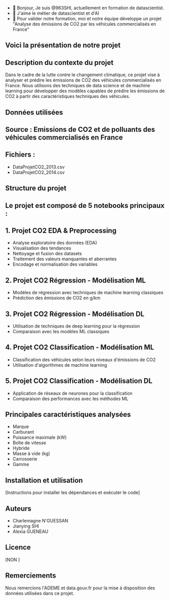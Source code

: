 - 👋 Bonjour, Je suis @963SHI, actuellement en formation de datascientist.
- 👀 J'aime le métier de datascientist et d'AI
- 🌱 Pour valider notre formation, moi et notre équipe développe un projet "Analyse des émissions de CO2 par les véhicules commercialisés en France"

 ## Voici la présentation de notre projet
 ## Description du contexte du projet
Dans le cadre de la lutte contre le changement climatique, ce projet vise à analyser et prédire les émissions de CO2 des véhicules commercialisés en France. Nous utilisons des techniques de data science et de machine learning pour développer des modèles capables de prédire les émissions de CO2 à partir des caractéristiques techniques des véhicules.

## Données utilisées
## Source : Emissions de CO2 et de polluants des véhicules commercialisés en France
## Fichiers :
- DataProjetCO2_2013.csv
- DataProjetCO2_2014.csv

## Structure du projet
## Le projet est composé de 5 notebooks principaux :

## 1. Projet CO2 EDA & Preprocessing
- Analyse exploratoire des données (EDA)
- Visualisation des tendances
- Nettoyage et fusion des datasets
- Traitement des valeurs manquantes et aberrantes
- Encodage et normalisation des variables

## 2. Projet CO2 Régression - Modélisation ML
- Modèles de régression avec techniques de machine learning classiques
- Prédiction des émissions de CO2 en g/km

## 3. Projet CO2 Régression - Modélisation DL
- Utilisation de techniques de deep learning pour la régression
- Comparaison avec les modèles ML classiques

## 4. Projet CO2 Classification - Modélisation ML
- Classification des véhicules selon leurs niveaux d'émissions de CO2
- Utilisation d'algorithmes de machine learning

## 5. Projet CO2 Classification - Modélisation DL
- Application de réseaux de neurones pour la classification
- Comparaison des performances avec les méthodes ML

## Principales caractéristiques analysées
- Marque
- Carburant
- Puissance maximale (kW)
- Boîte de vitesse
- Hybride
- Masse à vide (kg)
- Carrosserie
- Gamme

## Installation et utilisation
[Instructions pour installer les dépendances et exécuter le code]

## Auteurs
- Charlemagne N'GUESSAN
- Jianying SHI
- Alexia GUENEAU

## Licence
[NON ]

## Remerciements
Nous remercions l'ADEME et data.gouv.fr pour la mise à disposition des données utilisées dans ce projet.




